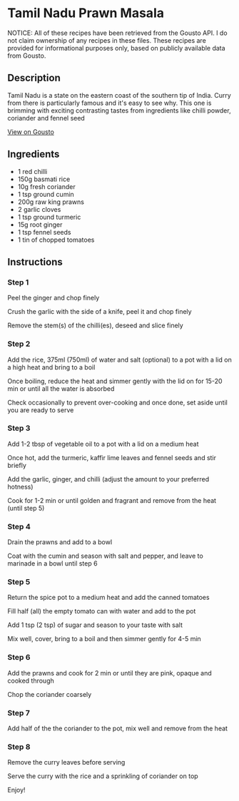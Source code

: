 # Tamil Nadu Prawn Masala

NOTICE: All of these recipes have been retrieved from the Gousto API. I do not claim ownership of any recipes in these files. These recipes are provided for informational purposes only, based on publicly available data from Gousto.

## Description

Tamil Nadu is a state on the eastern coast of the southern tip of India. Curry from there is particularly famous and it's easy to see why. This one is brimming with exciting contrasting tastes from ingredients like chilli powder, coriander and fennel seed

[View on Gousto](https://www.gousto.co.uk/recipes/cookbook/tamil-nadu-prawn-masala)

## Ingredients

- 1 red chilli
- 150g basmati rice 
- 10g fresh coriander
- 1 tsp ground cumin
- 200g raw king prawns
- 2 garlic cloves
- 1 tsp ground turmeric
- 15g root ginger
- 1 tsp fennel seeds
- 1 tin of chopped tomatoes

## Instructions

### Step 1

Peel the ginger and chop finely


Crush the garlic with the side of a knife, peel it and chop finely


Remove the stem<span class="text-danger">(s)</span> of the chilli<span class="text-danger">(es)</span>, deseed and slice finely

### Step 2

Add the rice, 375ml <span class="text-danger">(750ml)</span> of water and salt (optional) to a pot with a lid on a high heat and bring to a boil


Once boiling, reduce the heat and simmer gently with the lid on for 15-20 min or until all the water is absorbed


Check occasionally to prevent over-cooking and once done, set aside until you are ready to serve

### Step 3

Add 1-2 tbsp of vegetable oil to a pot with a lid on a medium heat


Once hot, add the turmeric, kaffir lime leaves and fennel seeds and stir briefly


Add the garlic, ginger, and chilli (adjust the amount to your preferred hotness)


Cook for 1-2 min or until golden and fragrant and remove from the heat (until step 5)

### Step 4

Drain the prawns and add to a bowl 


Coat with the cumin and season with salt and pepper, and leave to marinade in a bowl until step 6

### Step 5

Return the spice pot to a medium heat and add the canned tomatoes


Fill half <span class="text-danger">(all)</span> the empty tomato can with water and add to the pot


Add 1 tsp <span class="text-danger">(2 tsp)</span> of sugar and season to your taste with salt


Mix well, cover, bring to a boil and then simmer gently for 4-5 min

### Step 6

Add the prawns and cook for 2 min or until they are pink, opaque and cooked through


Chop the coriander coarsely

### Step 7

Add half of the the coriander to the pot, mix well and remove from the heat

### Step 8

Remove the curry leaves before serving


Serve the curry with the rice and a sprinkling of coriander on top


Enjoy!

